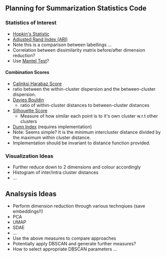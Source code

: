 Planning for Summarization Statistics Code
------------------------------------------
### Statistics of Interest
- [Hopkin's Statistic](https://en.wikipedia.org/wiki/Hopkins_statistic)
- [Adjusted Rand Index (ARI)](https://scikit-learn.org/stable/modules/generated/sklearn.metrics.adjusted_rand_score.html#sklearn.metrics.adjusted_rand_score)
 - Note this is a comparison between labellings ...
- Correlation between dissimilarity matrix before/after dimension reduction?
 - Use [Mantel Test](https://en.wikipedia.org/wiki/Mantel_test)?
 
 #### Combination Scores
- [Calinksi Harabaz Score](https://scikit-learn.org/stable/modules/generated/sklearn.metrics.calinski_harabaz_score.html#sklearn.metrics.calinski_harabaz_score)
 - ratio between the within-cluster dispersion and the between-cluster dispersion.
- [Davies Bouldin](https://scikit-learn.org/stable/modules/generated/sklearn.metrics.davies_bouldin_score.html#sklearn.metrics.davies_bouldin_score)
  - ratio of within-cluster distances to between-cluster distances
- [Silhouette Score](https://scikit-learn.org/stable/modules/generated/sklearn.metrics.silhouette_score.html#sklearn.metrics.silhouette_score)
   - Measure of how similar each point is to it's own cluster w.r.t other clusters
- [Dunn Index](https://en.wikipedia.org/wiki/Dunn_index) (requires implementation)
 - Note: Seems simple? It is the minimum intercluster distance divided by the maximum within cluster distance.
 - Implementation should be invariant to distance function provided.

### Visualization Ideas
- Further reduce down to 2 dimensions and colour accordingly
- Histogram of inter/intra cluster distances
-  ...
 
 Analsysis Ideas
 ---------------
- Perform dimension reduction through various technqiues (save embeddings!!)
 - PCA
 - UMAP
 - SDAE
 - ...
- Use the above measures to compare approaches
- Potentially apply DBSCAN and generate further measures?
 - How to select appropriate DBSCAN parameters ...
